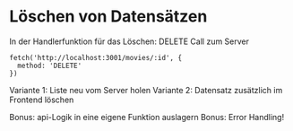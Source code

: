 # Löschen von Datensätzen

In der Handlerfunktion für das Löschen: DELETE Call zum Server

```
fetch('http://localhost:3001/movies/:id', {
  method: 'DELETE'
})
```

Variante 1: Liste neu vom Server holen
Variante 2: Datensatz zusätzlich im Frontend löschen

Bonus: api-Logik in eine eigene Funktion auslagern
Bonus: Error Handling!
